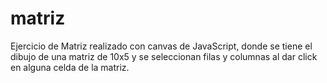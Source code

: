 # matriz

Ejercicio de Matriz realizado con canvas de JavaScript, donde se tiene el dibujo de una matriz de 10x5 y se seleccionan filas y columnas al dar click en alguna celda de la matriz.
